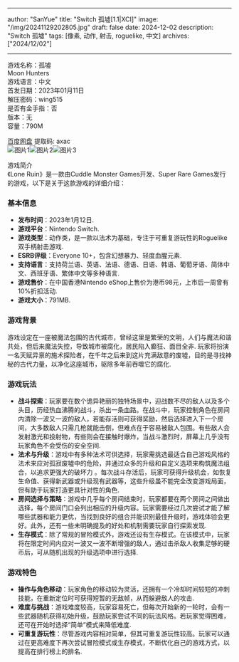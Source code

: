 
---
author: "SanYue"
title: "Switch 孤墟[1.1|XCI]"
image: "/img/20241129202805.jpg"
draft: false
date: 2024-12-02
description: "Switch 孤墟"
tags: [像素, 动作, 射击, roguelike, 中文]
archives: ["2024/12/02"]

---

游戏名称：孤墟   
Moon Hunters    
游戏语言：中文  
首发日期：2023年01月11日  
解压密码：wing515  
是否有金手指：否  
版本：无   
容量：790M

[百度网盘](https://pan.baidu.com/s/1nnezroQpy4qajFguQr-5vQ) 提取码: axac  
![图片1](/img/f1c164.jpg)![图片2](/img/ce4c32.jpg)![图片3](/img/a5a06c.jpg)  

游戏简介  
《Lone Ruin》是一款由Cuddle Monster Games开发、Super Rare Games发行的游戏，以下是关于这款游戏的详细介绍：

### 基本信息
- **发布时间**：2023年1月12日.
- **游戏平台**：Nintendo Switch.
- **游戏类型**：动作类，是一款以法术为基础，专注于可重复游玩性的Roguelike双手柄射击游戏.
- **ESRB评级**：Everyone 10+，包含幻想暴力、轻度血腥元素.
- **支持语言**：支持荷兰语、英语、法语、德语、日语、韩语、葡萄牙语、简体中文、西班牙语、繁体中文等多种语言.
- **游戏售价**：在中国香港Nintendo eShop上售价为港币98元，上市后一周曾有10%折扣活动.
- **游戏大小**：791MB.

### 游戏背景
游戏设定在一座被魔法包围的古代城市，曾经这里是繁荣的文明，人们与魔法和谐共处，但后来魔法失控，导致城市被腐化，居民陷入癫狂、面目全非. 玩家将扮演一名天赋异禀的施术探险者，在千年之后来到这片充满敌意的废墟，目的是寻找神秘的古代力量，以净化这座城市，驱除多年前吞噬它的腐化.

### 游戏玩法
- **战斗探索**：玩家要在数个诡异艳丽的独特场景中，迎战数不尽的敌人以及多个头目，历经热血沸腾的战斗，杀出一条血路。在战斗中，玩家控制角色在房间内清除一波又一波的敌人，若能存活则可获得奖励，然后选择进入下一个房间，大多数敌人只需几枪就能击倒，但难点在于容易被敌人包围。有些敌人会发射激光和投射物，有些则会在接触时爆炸，当战斗激烈时，屏幕上几乎没有玩家角色不会受伤的安全空间.
- **法术与升级**：游戏中有多种法术可供选择，玩家需挑选最适合自己游戏风格的法术来应对孤寂废墟中的危险，并通过众多的升级和自定义选项来构筑魔法组合，以追求更强大的破坏力 。每次战斗存活后，玩家可获得升级机会，如恢复生命值、获得新武器或升级现有武器等，这些升级虽不能完全改变游戏局面，但有助于玩家打造更具针对性的角色.
- **房间选择与策略**：游戏中几乎每个房间结束时，玩家都要在两个房间之间做出选择，每个房间门口会列出相应的升级内容。玩家需要经过几次尝试才能了解哪些武器和能力更优，当找到良好的组合并能识别最佳升级时，游戏体验会更好。此外，还有一些未明确提及的好处和机制需要玩家自行探索发现.
- **生存模式**：除了常规的冒险模式外，游戏还设有生存模式。在该模式中，玩家将在限定时间内应对一波又一波不断增强的敌人，通过击杀敌人收集足够的硬币后，可从随机出现的升级选项中进行选择.

### 游戏特色
- **操作与角色移动**：玩家角色的移动较为灵活，还拥有一个冷却时间较短的冲刺技能，在重新定位时可获得短暂的无敌帧，从而躲避敌人的攻击.
- **难度与挑战**：游戏难度较高，玩家容易死亡，但每次开始新的一轮时，会有一些武器随机获得初始升级，鼓励玩家尝试不同的玩法风格。若玩家觉得困难，还可在开始时选择“简单”模式来降低难度.
- **可重复游玩性**：尽管游戏内容相对简单，但其可重复游玩性较高。玩家可以通过在更高难度下再次尝试冒险模式或生存模式，不断优化自己的游戏方式，以提高在排行榜上的排名.
 
